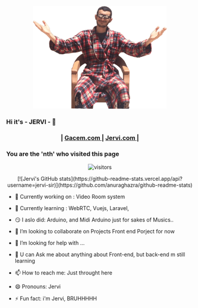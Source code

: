 <div align="center">
  
  <img src="https://github.com/Jervi-sir/Jervi-sir/blob/main/jervi.png" width="360px">
</div>

### Hi it's - JERVI - 👋

<div align="center">
  <h3>
    <span> | </span>
    <a href="https://gacem.netlify.app/">
      Gacem.com
    </a>
    <span> | </span>
    <a href="https://jervi.netlify.app/">
      Jervi.com
    </a>
    <span> | </span>
  </h3>
</div>


### You are the 'nth' who visited this page
<div align="center">
  
![visitors](https://profile-counter.glitch.me/Jervi-sir/count.svg)

</div>

<div align="center">
[![Jervi's GitHub stats](https://github-readme-stats.vercel.app/api?username=jervi-sir)](https://github.com/anuraghazra/github-readme-stats)
</div>

- 🔭 Currently working on : Video Room system
- 🌱 Currently learning : WebRTC, Vuejs, Laravel,
- 😏 I aslo did: Arduino, and Midi Arduino just for sakes of Musics..

- 👯 I’m looking to collaborate on Projects Front end Porject for now
- 🤔 I’m looking for help with ...

- 💬 U can Ask me about anything about Front-end, but back-end m still learning
- 📫 How to reach me: Just throught here

- 😄 Pronouns: Jervi
- ⚡ Fun fact: i'm Jervi, 
BRUHHHHH

<div>
 
</div>

